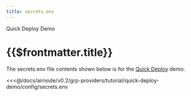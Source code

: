 ```yaml
---
title: secrets.env
---
```


<TitleSpan>Quick Deploy Demo</TitleSpan>

# {{$frontmatter.title}}

The secrets.env file contents shown below is for the [Quick Deploy](./) demo.

<<<@/docs/airnode/v0.2/grp-providers/tutorial/quick-deploy-demo/config/secrets.env
